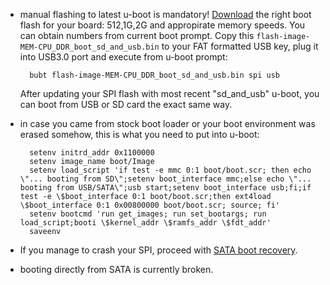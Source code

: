 - manual flashing to latest u-boot is mandatory! [Download](https://dl.armbian.com/espressobin/u-boot/) the right boot flash for your board: 512,1G,2G and appropirate memory speeds. You can obtain numbers from current boot prompt. Copy this `flash-image-MEM-CPU_DDR_boot_sd_and_usb.bin` to your FAT formatted USB key, plug it into USB3.0 port and execute from u-boot prompt: 

		bubt flash-image-MEM-CPU_DDR_boot_sd_and_usb.bin spi usb

	After updating your SPI flash with most recent "sd\_and\_usb" u-boot, you can boot from USB or SD card the exact same way.
	
- in case you came from stock boot loader or your boot environment was erased somehow, this is what you need to put into u-boot:

		setenv initrd_addr 0x1100000
		setenv image_name boot/Image
		setenv load_script 'if test -e mmc 0:1 boot/boot.scr; then echo \"... booting from SD\";setenv boot_interface mmc;else echo \"... booting from USB/SATA\";usb start;setenv boot_interface usb;fi;if test -e \$boot_interface 0:1 boot/boot.scr;then ext4load \$boot_interface 0:1 0x00800000 boot/boot.scr; source; fi'
		setenv bootcmd 'run get_images; run set_bootargs; run load_script;booti \$kernel_addr \$ramfs_addr \$fdt_addr'
		saveenv
- If you manage to crash your SPI, proceed with [SATA boot recovery](http://wiki.espressobin.net/tiki-index.php?page=Boot+ESPRESSObin+from+SATA+drive).
- booting directly from SATA is currently broken.
